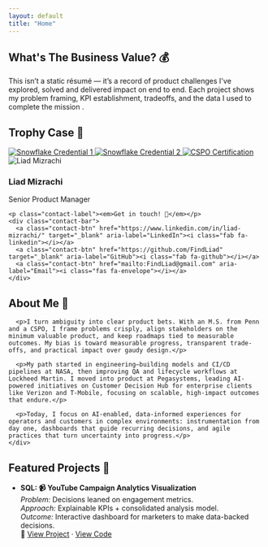 ```yaml
---
layout: default
title: "Home"
---
```


<!-- WHY -->
<section class="panel">
  <h2>What's The Business Value? 💰</h2>
  <p>This isn’t a static résumé — it’s a record of product challenges I've explored, solved and delivered impact on end to end. Each project shows my problem framing, KPI establishment, tradeoffs, and the data I used to complete the mission .</p>
</section>

<!-- TROPHY CASE -->
<section class="panel">
  <h2>Trophy Case 🥇</h2>
  <div class="trophy-row">
    <a class="trophy-badge" href="https://achieve.snowflake.com/de6a8975-e11f-4785-90e3-9666c3ef468e#acc.ZX9lSow3" target="_blank" rel="noopener" aria-label="Snowflake Credential 1">
      <img class="trophy-img" src="{{ site.baseurl }}/images/badges/snowflake1.png" alt="Snowflake Credential 1">
    </a>
    <a class="trophy-badge" href="https://achieve.snowflake.com/93121afa-094f-4223-b278-508051e48a46#acc.mduLZGOw" target="_blank" rel="noopener" aria-label="Snowflake Credential 2">
      <img class="trophy-img" src="{{ site.baseurl }}/images/badges/snowflake2.png" alt="Snowflake Credential 2">
    </a>
    <a class="trophy-badge" href="https://certification.scrumalliance.org/accounts/1772540-liad-mizrachi/certifications/2103507-cspo" target="_blank" rel="noopener" aria-label="CSPO Certification">
      <img class="trophy-img" src="{{ site.baseurl }}/images/badges/cspo.png" alt="CSPO Certification">
    </a>
  </div>
</section>

<!-- INTRO: PROFILE (LEFT) + ABOUT (RIGHT) -->
<div class="two-col">
  <!-- LEFT PANEL -->
  <div class="col-left">
    <div class="top-group">
      <img src="{{ site.baseurl }}/images/liad-mizrachi.jpg" alt="Liad Mizrachi" class="profile-pic">
      <h3 class="profile-name">Liad Mizrachi</h3>
      <p class="profile-title">Senior Product Manager</p>
    </div>

    <p class="contact-label"><em>Get in touch! 📧</em></p>
    <div class="contact-bar">
      <a class="contact-btn" href="https://www.linkedin.com/in/liad-mizrachi/" target="_blank" aria-label="LinkedIn"><i class="fab fa-linkedin"></i></a>
      <a class="contact-btn" href="https://github.com/FindLiad" target="_blank" aria-label="GitHub"><i class="fab fa-github"></i></a>
      <a class="contact-btn" href="mailto:FindLiad@gmail.com" aria-label="Email"><i class="fas fa-envelope"></i></a>
    </div>
  </div>

  <!-- RIGHT PANEL -->
  <div class="col-right">
    <div class="about-inner">
      <h2>About Me 👤</h2>

      <p>I turn ambiguity into clear product bets. With an M.S. from Penn and a CSPO, I frame problems crisply, align stakeholders on the minimum valuable product, and keep roadmaps tied to measurable outcomes. My bias is toward measurable progress, transparent trade-offs, and practical impact over gaudy design.</p>

      <p>My path started in engineering—building models and CI/CD pipelines at NASA, then improving QA and lifecycle workflows at Lockheed Martin. I moved into product at Pegasystems, leading AI-powered initiatives on Customer Decision Hub for enterprise clients like Verizon and T-Mobile, focusing on scalable, high-impact outcomes that endure.</p>

      <p>Today, I focus on AI-enabled, data-informed experiences for operators and customers in complex environments: instrumentation from day one, dashboards that guide recurring decisions, and agile practices that turn uncertainty into progress.</p>
    </div>
  </div>
</div>

<!-- FEATURED PROJECTS -->
<section class="panel">
  <h2>Featured Projects 🎨</h2>
  <ul class="project-list">
    <li>
      <strong>SQL: 📹 YouTube Campaign Analytics Visualization</strong><br>
      <em>Problem:</em> Decisions leaned on engagement metrics.<br>
      <em>Approach:</em> Explainable KPIs + consolidated analysis model.<br>
      <em>Outcome:</em> Interactive dashboard for marketers to make data-backed decisions.<br>
      <span class="project-links">🔗 <a href="https://findliad.github.io/Data-Backed-Decision-Making-for-Youtube-Campaigns/" target="_blank" rel="noopener">View Project</a> · <a href="https://github.com/FindLiad/Data-Backed-Decision-Making-for-Youtube-Campaigns" target="_blank" rel="noopener">View Code</a></span>
    </li>
  </ul>
</section>


